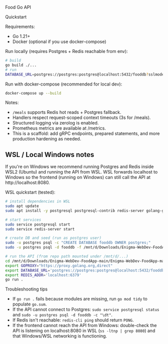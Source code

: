 Food Go API

Quickstart

Requirements:
- Go 1.21+
- Docker (optional if you use docker-compose)

Run locally (requires Postgres + Redis reachable from env):

```bash
# build
go build ./...
# run
DATABASE_URL=postgres://postgres:postgres@localhost:5432/fooddb?sslmode=disable REDIS_ADDR=localhost:6379 ./food-go-api
```

Run with docker-compose (recommended for local dev):

```bash
docker-compose up --build
```

Notes:
- `/meals` supports Redis hot reads + Postgres fallback.
- Handlers respect request-scoped context timeouts (3s for /meals).
- Structured logging via zerolog is enabled.
- Prometheus metrics are available at /metrics.
- This is a scaffold: add gRPC endpoints, prepared statements, and more production hardening as needed.

WSL / Local Windows notes
-------------------------
If you're on Windows we recommend running Postgres and Redis inside WSL2 (Ubuntu) and running the API from WSL. WSL forwards localhost to Windows so the frontend (running on Windows) can still call the API at http://localhost:8080.

WSL quickstart (tested):

```bash
# install dependencies in WSL
sudo apt update
sudo apt install -y postgresql postgresql-contrib redis-server golang-go

# start services
sudo service postgresql start
sudo service redis-server start

# create DB and seed (run as postgres user)
sudo -u postgres psql -c "CREATE DATABASE fooddb OWNER postgres;"
sudo -u postgres psql -d fooddb -f /mnt/d/Downloads/Enigma-WebDev-FoodApp-main/Enigma-WebDev-FoodApp-main/services/go-api/initdb/init.sql

# run the API (from repo path mounted under /mnt/d/...)
cd /mnt/d/Downloads/Enigma-WebDev-FoodApp-main/Enigma-WebDev-FoodApp-main/services/go-api
export GOPROXY="https://proxy.golang.org,direct"
export DATABASE_URL='postgres://postgres:postgres@localhost:5432/fooddb?sslmode=disable'
export REDIS_ADDR='localhost:6379'
go run .
```

Troubleshooting tips
- If `go run .` fails because modules are missing, run `go mod tidy` to populate `go.sum`.
- If the API cannot connect to Postgres: `sudo service postgresql status` and `sudo -u postgres psql -d fooddb -c "\dt"`.
- If Redis isn't reachable: `redis-cli ping` should return `PONG`.
- If the frontend cannot reach the API from Windows: double-check the API is listening on localhost:8080 in WSL (`ss -ltnp | grep 8080`) and that Windows/WSL networking is functioning.
